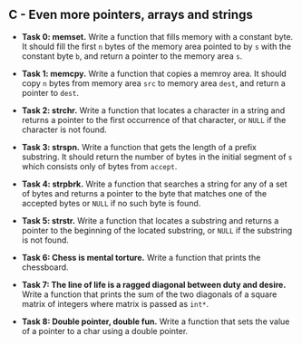 ## C - Even more pointers, arrays and strings

- **Task 0: memset.** Write a function that fills memory with a constant byte. It should fill the first `n` bytes of the memory area pointed to by `s` with the constant byte `b`, and return a pointer to the memory area `s`.
- **Task 1: memcpy.** Write a function that copies a memroy area. It should copy `n` bytes from memory area `src` to memory area `dest`, and return a pointer to `dest`.
- **Task 2: strchr.** Write a function that locates a character in a string and returns a pointer to the first occurrence of that character, or `NULL` if the character is not found.
- **Task 3: strspn.** Write a function that gets the length of a prefix substring. It should return the number of bytes in the initial segment of `s` which consists only of bytes from `accept`.
- **Task 4: strpbrk.** Write a function that searches a string for any of a set of bytes and returns a pointer to the byte that matches one of the accepted bytes or `NULL` if no such byte is found.
- **Task 5: strstr.** Write a function that locates a substring and returns a pointer to the beginning of the located substring, or `NULL` if the substring is not found.
- **Task 6: Chess is mental torture.** Write a function that prints the chessboard.
- **Task 7: The line of life is a ragged diagonal between duty and desire.** Write a function that prints the sum of the two diagonals of a square matrix of integers where matrix is passed as `int*`.

- **Task 8: Double pointer, double fun.** Write a function that sets the value of a pointer to a char using a double pointer.
